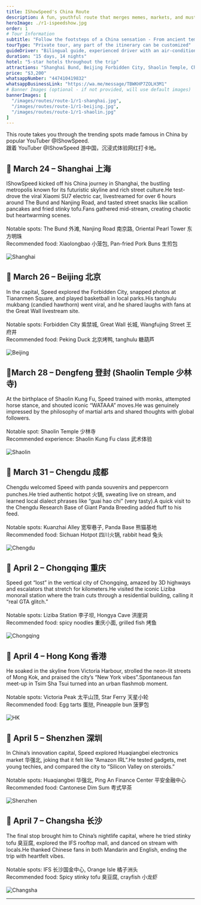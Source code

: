 ```yaml
---
title: IShowSpeed's China Route
description: A fun, youthful route that merges memes, markets, and must-sees.
heroImage: ./r1-ispeedshow.jpg
order: 1
# Tour Information
subtitle: "Follow the footsteps of a China sensation - From ancient temples to modern megacities in an epic journey across China"
tourType: "Private tour, any part of the itinerary can be customized"
guideDriver: "Bilingual guide, experienced driver with an air-conditioned vehicle"
duration: "15 days, 14 nights"
hotel: "5-star hotels throughout the trip"
attractions: "Shanghai Bund, Beijing Forbidden City, Shaolin Temple, Chengdu Panda Base, Chongqing Liziba Station, Hong Kong Victoria Peak, Shenzhen Huaqiangbei, Changsha IFS"
price: "$3,200"
whatsappNumber: "447410419832"
whatsappBusinessLink: "https://wa.me/message/TBWKHP7ZOLH3M1"
# Banner Images (optional - if not provided, will use default images)
bannerImages: [
  "/images/routes/route-1/r1-shanghai.jpg",
  "/images/routes/route-1/r1-beijing.jpg",
  "/images/routes/route-1/r1-shaolin.jpg"
]
---
```


This route takes you through the trending spots made famous in China by popular YouTuber @IShowSpeed.  
跟着 YouTuber @IShowSpeed 游中国，沉浸式体验网红打卡地。

 ## 📍 March 24 – Shanghai 上海<br>

IShowSpeed kicked off his China journey in Shanghai, the bustling metropolis known for its futuristic skyline and rich street culture.He test-drove the viral Xiaomi SU7 electric car, livestreamed for over 6 hours around The Bund and Nanjing Road, and tasted street snacks like scallion pancakes and fried stinky tofu.Fans gathered mid-stream, creating chaotic but heartwarming scenes.<br>
 <br>
Notable spots: The Bund 外滩, Nanjing Road 南京路, Oriental Pearl Tower 东方明珠<br>
Recommended food: Xiaolongbao 小笼包, Pan-fried Pork Buns 生煎包<br>
 <br>
![Shanghai](./r1-shanghai.jpg)

 ## 📍 March 26 – Beijing 北京<br>

In the capital, Speed explored the Forbidden City, snapped photos at Tiananmen Square, and played basketball in local parks.His tanghulu mukbang (candied hawthorn) went viral, and he shared laughs with fans at the Great Wall livestream site.<br>
 <br>
Notable spots: Forbidden City 紫禁城, Great Wall 长城, Wangfujing Street 王府井<br>
Recommended food: Peking Duck 北京烤鸭, tanghulu 糖葫芦<br>
<br>
![Beijing](./r1-beijing.jpg)

 
 ## 📍March 28 – Dengfeng 登封 (Shaolin Temple 少林寺)<br>
At the birthplace of Shaolin Kung Fu, Speed trained with monks, attempted horse stance, and shouted iconic “WATAAA” moves.He was genuinely impressed by the philosophy of martial arts and shared thoughts with global followers.<br>
 <br>
Notable spot: Shaolin Temple 少林寺<br>
Recommended experience: Shaolin Kung Fu class 武术体验<br>
<br>
![Shaolin](./r1-shaolin.jpg)


 ## 📍 March 31 – Chengdu 成都<br>
Chengdu welcomed Speed with panda souvenirs and peppercorn punches.He tried authentic hotpot 火锅, sweating live on stream, and learned local dialect phrases like “guai hao chi” (very tasty).A quick visit to the Chengdu Research Base of Giant Panda Breeding added fluff to his feed.<br>
 <br>
Notable spots: Kuanzhai Alley 宽窄巷子, Panda Base 熊猫基地<br>
Recommended food: Sichuan Hotpot 四川火锅, rabbit head 兔头<br>
<br>
![Chengdu](./r1-chengdu.jpg)

 ## 📍 April 2 – Chongqing 重庆<br>
Speed got “lost” in the vertical city of Chongqing, amazed by 3D highways and escalators that stretch for kilometers.He visited the iconic Liziba monorail station where the train cuts through a residential building, calling it “real GTA glitch.”<br>
 <br>
Notable spots: Liziba Station 李子坝, Hongya Cave 洪崖洞<br>
Recommended food: spicy noodles 重庆小面, grilled fish 烤鱼<br>
<br>
![Chongqing](./r1-chongqing.jpg)


 ## 📍 April 4 – Hong Kong 香港<br>
He soaked in the skyline from Victoria Harbour, strolled the neon-lit streets of Mong Kok, and praised the city’s “New York vibes”.Spontaneous fan meet-up in Tsim Sha Tsui turned into an urban flashmob moment.<br>
 <br>
Notable spots: Victoria Peak 太平山顶, Star Ferry 天星小轮<br>
Recommended food: Egg tarts 蛋挞, Pineapple bun 菠萝包<br>
<br>
![HK](./r1-hk.jpg)


 ## 📍 April 5 – Shenzhen 深圳<br>
In China’s innovation capital, Speed explored Huaqiangbei electronics market 华强北, joking that it felt like “Amazon IRL”.He tested gadgets, met young techies, and compared the city to “Silicon Valley on steroids.”<br>
 <br>
Notable spots: Huaqiangbei 华强北, Ping An Finance Center 平安金融中心<br>
Recommended food: Cantonese Dim Sum 粤式早茶<br>
<br>
![Shenzhen](./r1-shenzhen.jpg)


 ## 📍 April 7 – Changsha 长沙<br>
The final stop brought him to China’s nightlife capital, where he tried stinky tofu 臭豆腐, explored the IFS rooftop mall, and danced on stream with locals.He thanked Chinese fans in both Mandarin and English, ending the trip with heartfelt vibes.<br>
 <br>
Notable spots: IFS 长沙国金中心, Orange Isle 橘子洲头<br>
Recommended food: Spicy stinky tofu 臭豆腐, crayfish 小龙虾<br>
<br>
![Changsha](./r1-changsha.jpg)

---
